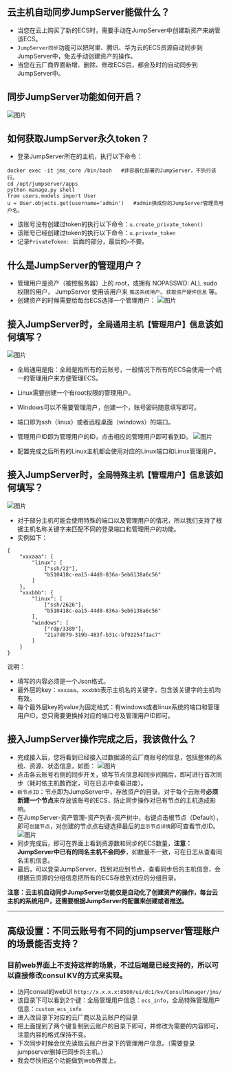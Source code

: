 ## 云主机自动同步JumpServer能做什么？
- 当您在云上购买了新的ECS时，需要手动在JumpServer中创建新资产来纳管该ECS。
- `JumpServer同步`功能可以把阿里、腾讯、华为云的ECS资源自动同步到JumpServer中，免去手动创建资产的操作。
- 当您在云厂商界面新增、删除、修改ECS后，都会及时的自动同步到JumpServer中。

## 同步JumpServer功能如何开启？
![图片](https://user-images.githubusercontent.com/3349611/180848168-a2bafcfa-faa1-457d-8f5f-dcb07ad12d60.png)

## 如何获取JumpServer永久token？
- 登录JumpServer所在的主机，执行以下命令：
```
docker exec -it jms_core /bin/bash   #非容器化部署的JumpServer，不执行该行。
cd /opt/jumpserver/apps
python manage.py shell
from users.models import User
u = User.objects.get(username='admin')   #admin换成你的JumpServer管理员用户名。
```
- 该账号没有创建过token的执行以下命令：`u.create_private_token()`
- 该账号已经创建过token的执行以下命令：`u.private_token`
- 记录`PrivateToken: `后面的部分，最后的`>`不要。

## 什么是JumpServer的管理用户？
- 管理用户是资产（被控服务器）上的 root，或拥有 NOPASSWD: ALL sudo 权限的用户， JumpServer 使用该用户来 `推送系统用户`、`获取资产硬件信息` 等。
- 创建资产的时候需要给每台ECS选择一个管理用户：
![图片](https://user-images.githubusercontent.com/3349611/180855383-ec4a76b3-9354-4485-b0f6-17b5b9c2a8d7.png)

## 接入JumpServer时，`全局通用主机【管理用户】信息`该如何填写？
![图片](https://user-images.githubusercontent.com/3349611/180858510-b2b4ac0f-bc01-4c8e-a948-f3f26338037e.png)

- 全局通用是指：全局是指所有的云账号，一般情况下所有的ECS会使用一个统一的管理用户来方便管理ECS。
- Linux需要创建一个有root权限的管理用户。
- Windows可以不需要管理用户，创建一个，账号密码随意填写即可。
- 端口即为ssh（linux）或者远程桌面（windows）的端口。
- 管理用户ID即为管理用户的ID，点击相应的管理用户即可看到ID。
![图片](https://user-images.githubusercontent.com/3349611/180858937-856a7f9a-afa9-46d5-a15d-514f13063af5.png)

- 配置完成之后所有的Linux主机都会使用对应的Linux端口和Linux管理用户。

## 接入JumpServer时，`全局特殊主机【管理用户】信息`该如何填写？
![图片](https://user-images.githubusercontent.com/3349611/180859728-6c1e7c41-ea75-4efa-98ca-6b26266d71e7.png)
- 对于部分主机可能会使用特殊的端口以及管理用户的情况，所以我们支持了根据主机名称关键字来匹配不同的登录端口和管理用户的功能。
- 实例如下：
```
{
    "xxxaaa": {
        "linux": [
            ["ssh/22"],
            "b510418c-ea15-44d8-836a-5eb6138a6c56"
        ]
    },
    "xxxbbb": {
        "linux": [
            ["ssh/2626"],
            "b510418c-ea15-44d8-836a-5eb6138a6c56"
        ],
        "windows": [
            ["rdp/3389"],
            "21a7d079-319b-483f-b31c-bf92254f1ac7"
        ]
    }
}
```
说明：
- 填写的内容必须是一个Json格式。
- 最外层的key：`xxxaaa`、`xxxbbb`表示主机名的关键字，包含该关键字的主机均有效。
- 每个最外层key的value为固定格式：有windows或者linux系统的端口和管理用户ID，您只需要更换掉对应的端口号及管理用户ID即可。

## 接入JumpServer操作完成之后，我该做什么？
- 完成接入后，您将看到已经接入过数据源的云厂商账号的信息，包括整体的系统、资源、状态信息，如图：
![图片](https://user-images.githubusercontent.com/3349611/180862967-4575fbdf-3bb4-47ae-a491-df00eaba9a26.png)
- 点击各云账号右侧的同步开关，填写节点信息和同步间隔后，即可进行首次同步（耗时依主机数而定，可在日志中查看进度）。
- `新节点ID`：节点即为JumpServer中，存放资产的目录。对于每个云账号**必须新建一个节点**来存放该账号的ECS，防止同步操作对已有节点的主机造成影响。
- 在JumpServer-资产管理-资产列表-资产树中，右键点击根节点（Default），即可`创建节点`，对创建的节点点右键选择最后的`显示节点详情`即可查看节点ID。
![图片](https://user-images.githubusercontent.com/3349611/180865099-f95c1a9c-851c-489d-9e88-403661ef469b.png)
- 同步完成后，即可在界面上看到资源数和同步的ECS数量，**注意：JumpServer中已有的同名主机不会同步**，如数量不一致，可在日志从查看同名主机信息。
- 最后，可以登录JumpServer，找到对应到节点，查看同步后的主机信息，会根据云资源的分组信息把所有的ECS存放到对应的分组目录。

**注意：云主机自动同步JumpServer功能仅是自动化了创建资产的操作，每台云主机的系统用户，还需要根据JumpServer的配置来创建或者推送。**

---

## 高级设置：不同云账号有不同的jumpserver管理账户的场景能否支持？
### 目前web界面上不支持这样的场景，不过后端是已经支持的，所以可以直接修改consul KV的方式来实现。
- 访问consul的webUI `http://x.x.x.x:8500/ui/dc1/kv/ConsulManager/jms/`
- 该目录下可以看到2个键：全局管理用户信息：`ecs_info`，全局特殊管理用户信息：`custom_ecs_info`
- 进入改目录下对应的云厂商以及云账户的目录
- 把上面提到了两个键复制到云账户的目录下即可，并修改为需要的内容即可，注意内容的格式保持不变。
- 下次同步时候会优先读取云账户目录下的管理用户信息。（需要登录jumpserver删掉已同步的主机。）
- 我会尽快把这个功能做到web界面上。
